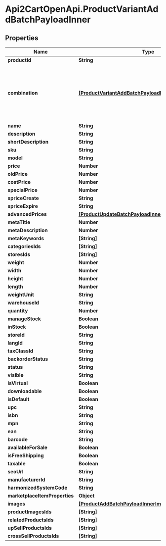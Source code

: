 # Api2CartOpenApi.ProductVariantAddBatchPayloadInner

## Properties

Name | Type | Description | Notes
------------ | ------------- | ------------- | -------------
**productId** | **String** |  | 
**combination** | [**[ProductVariantAddBatchPayloadInnerCombinationInner]**](ProductVariantAddBatchPayloadInnerCombinationInner.md) | A unique combination that contains an array of options and their values, which form a variation. | 
**name** | **String** |  | [optional] 
**description** | **String** |  | [optional] 
**shortDescription** | **String** |  | [optional] 
**sku** | **String** |  | 
**model** | **String** |  | [optional] 
**price** | **Number** |  | [optional] 
**oldPrice** | **Number** |  | [optional] 
**costPrice** | **Number** |  | [optional] 
**specialPrice** | **Number** |  | [optional] 
**spriceCreate** | **String** |  | [optional] 
**spriceExpire** | **String** |  | [optional] 
**advancedPrices** | [**[ProductUpdateBatchPayloadInnerAdvancedPricesInner]**](ProductUpdateBatchPayloadInnerAdvancedPricesInner.md) |  | [optional] 
**metaTitle** | **Number** |  | [optional] 
**metaDescription** | **Number** |  | [optional] 
**metaKeywords** | **[String]** |  | [optional] 
**categoriesIds** | **[String]** |  | [optional] 
**storesIds** | **[String]** |  | [optional] 
**weight** | **Number** |  | [optional] 
**width** | **Number** |  | [optional] 
**height** | **Number** |  | [optional] 
**length** | **Number** |  | [optional] 
**weightUnit** | **String** |  | [optional] 
**warehouseId** | **String** |  | [optional] 
**quantity** | **Number** |  | [optional] 
**manageStock** | **Boolean** |  | [optional] 
**inStock** | **Boolean** |  | [optional] 
**storeId** | **String** |  | [optional] 
**langId** | **String** |  | [optional] 
**taxClassId** | **String** |  | [optional] 
**backorderStatus** | **String** |  | [optional] 
**status** | **String** |  | [optional] 
**visible** | **String** |  | [optional] 
**isVirtual** | **Boolean** |  | [optional] 
**downloadable** | **Boolean** |  | [optional] 
**isDefault** | **Boolean** |  | [optional] 
**upc** | **String** |  | [optional] 
**isbn** | **String** |  | [optional] 
**mpn** | **String** |  | [optional] 
**ean** | **String** |  | [optional] 
**barcode** | **String** |  | [optional] 
**availableForSale** | **Boolean** |  | [optional] 
**isFreeShipping** | **Boolean** |  | [optional] 
**taxable** | **Boolean** |  | [optional] 
**seoUrl** | **String** |  | [optional] 
**manufacturerId** | **String** |  | [optional] 
**harmonizedSystemCode** | **String** |  | [optional] 
**marketplaceItemProperties** | **Object** |  | [optional] 
**images** | [**[ProductAddBatchPayloadInnerImagesInner]**](ProductAddBatchPayloadInnerImagesInner.md) |  | [optional] 
**productImagesIds** | **[String]** |  | [optional] 
**relatedProductsIds** | **[String]** |  | [optional] 
**upSellProductsIds** | **[String]** |  | [optional] 
**crossSellProductsIds** | **[String]** |  | [optional] 


